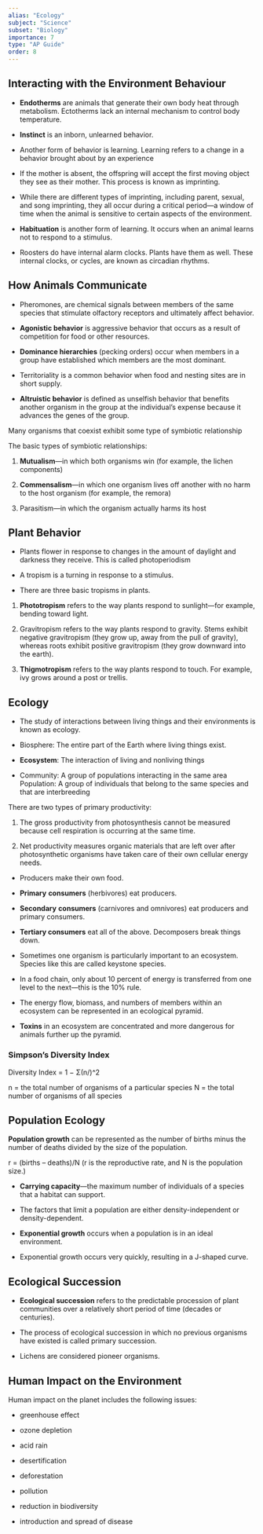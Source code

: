 ```yaml
---
alias: "Ecology"
subject: "Science"
subset: "Biology"
importance: 7
type: "AP Guide"
order: 8
---
```


## Interacting with the Environment Behaviour

- **Endotherms** are animals that generate their own body heat through metabolism. Ectotherms lack an internal mechanism to control body temperature.
    
- **Instinct** is an inborn, unlearned behavior.
    
- Another form of behavior is learning. Learning refers to a change in a behavior brought about by an experience
    
- If the mother is absent, the offspring will accept the first moving object they see as their mother. This process is known as imprinting.
    
- While there are different types of imprinting, including parent, sexual, and song imprinting, they all occur during a critical period—a window of time when the animal is sensitive to certain aspects of the environment.
    
- **Habituation** is another form of learning. It occurs when an animal learns not to respond to a stimulus.
    
- Roosters do have internal alarm clocks. Plants have them as well. These internal clocks, or cycles, are known as circadian rhythms.
    

## How Animals Communicate

- Pheromones, are chemical signals between members of the same species that stimulate olfactory receptors and ultimately affect behavior.
    
- **Agonistic behavior** is aggressive behavior that occurs as a result of competition for food or other resources.
    
- **Dominance hierarchies** (pecking orders) occur when members in a group have established which members are the most dominant.
    
- Territoriality is a common behavior when food and nesting sites are in short supply.
    
- **Altruistic behavior** is defined as unselfish behavior that benefits another organism in the group at the individual’s expense because it advances the genes of the group.
    

Many organisms that coexist exhibit some type of symbiotic relationship

The basic types of symbiotic relationships:

1. **Mutualism**—in which both organisms win (for example, the lichen components)
    
2. **Commensalism**—in which one organism lives off another with no harm to the host organism (for example, the remora)
    
3. Parasitism—in which the organism actually harms its host
    

## Plant Behavior

- Plants flower in response to changes in the amount of daylight and darkness they receive. This is called photoperiodism
    
- A tropism is a turning in response to a stimulus.
    
- There are three basic tropisms in plants.
    

1. **Phototropism** refers to the way plants respond to sunlight—for example, bending toward light.
    
2. Gravitropism refers to the way plants respond to gravity. Stems exhibit negative gravitropism (they grow up, away from the pull of gravity), whereas roots exhibit positive gravitropism (they grow downward into the earth).
    
3. **Thigmotropism** refers to the way plants respond to touch. For example, ivy grows around a post or trellis.
    

## Ecology

- The study of interactions between living things and their environments is known as ecology.
    
- Biosphere: The entire part of the Earth where living things exist.
    
- **Ecosystem**: The interaction of living and nonliving things
    
- Community: A group of populations interacting in the same area Population: A group of individuals that belong to the same species and that are interbreeding
    

There are two types of primary productivity:

1. The gross productivity from photosynthesis cannot be measured because cell respiration is occurring at the same time.
    
2. Net productivity measures organic materials that are left over after photosynthetic organisms have taken care of their own cellular energy needs.
    

- Producers make their own food.
    
- **Primary** **consumers** (herbivores) eat producers.
    
- **Secondary** **consumers** (carnivores and omnivores) eat producers and primary consumers.
    
- **Tertiary consumers** eat all of the above. Decomposers break things down.
    
- Sometimes one organism is particularly important to an ecosystem. Species like this are called keystone species.
    
- In a food chain, only about 10 percent of energy is transferred from one level to the next—this is the 10% rule.
    
- The energy flow, biomass, and numbers of members within an ecosystem can be represented in an ecological pyramid.
    
- **Toxins** in an ecosystem are concentrated and more dangerous for animals further up the pyramid.
    

### Simpson’s Diversity Index

Diversity Index = 1 − Σ(n/)^2

n = the total number of organisms of a particular species N = the total number of organisms of all species

## Population Ecology

**Population growth** can be represented as the number of births minus the number of deaths divided by the size of the population.

r = (births – deaths)/N (r is the reproductive rate, and N is the population size.)

- **Carrying capacity**—the maximum number of individuals of a species that a habitat can support.
    
- The factors that limit a population are either density-independent or density-dependent.
    
- **Exponential growth** occurs when a population is in an ideal environment.
    
- Exponential growth occurs very quickly, resulting in a J-shaped curve.
    

## Ecological Succession

- **Ecological succession** refers to the predictable procession of plant communities over a relatively short period of time (decades or centuries).
    
- The process of ecological succession in which no previous organisms have existed is called primary succession.
    
- Lichens are considered pioneer organisms.
    

## Human Impact on the Environment

Human impact on the planet includes the following issues:

- greenhouse effect
    
- ozone depletion
    
- acid rain
    
- desertification
    
- deforestation
    
- pollution
    
- reduction in biodiversity
    
- introduction and spread of disease
